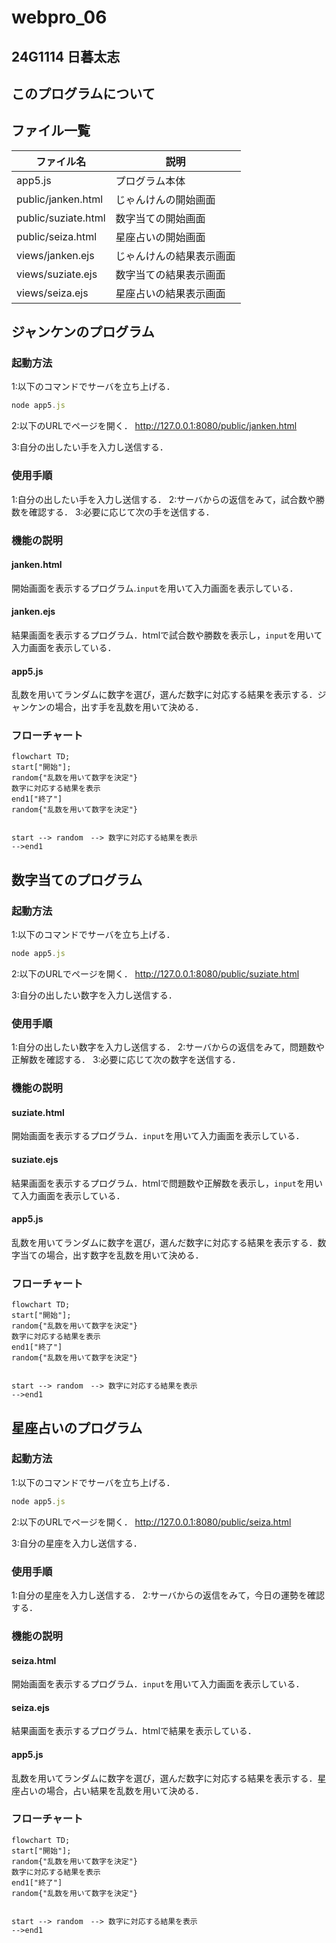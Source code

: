 # webpro_06
## 24G1114 日暮太志

## このプログラムについて

## ファイル一覧
ファイル名 | 説明
-|-
app5.js | プログラム本体
public/janken.html | じゃんけんの開始画面
public/suziate.html | 数字当ての開始画面
public/seiza.html | 星座占いの開始画面
views/janken.ejs | じゃんけんの結果表示画面
views/suziate.ejs | 数字当ての結果表示画面
views/seiza.ejs | 星座占いの結果表示画面

## ジャンケンのプログラム

### 起動方法
1:以下のコマンドでサーバを立ち上げる．
```javascript
node app5.js
```
2:以下のURLでページを開く．
http://127.0.0.1:8080/public/janken.html

3:自分の出したい手を入力し送信する．

### 使用手順
1:自分の出したい手を入力し送信する．
2:サーバからの返信をみて，試合数や勝数を確認する．
3:必要に応じて次の手を送信する．

### 機能の説明

#### janken.html
開始画面を表示するプログラム.```input```を用いて入力画面を表示している．

#### janken.ejs
結果画面を表示するプログラム．htmlで試合数や勝数を表示し，```input```を用いて入力画面を表示している．

#### app5.js
乱数を用いてランダムに数字を選び，選んだ数字に対応する結果を表示する．ジャンケンの場合，出す手を乱数を用いて決める．

### フローチャート

```mermaid
flowchart TD;
start["開始"];
random{"乱数を用いて数字を決定"}
数字に対応する結果を表示
end1["終了"]
random{"乱数を用いて数字を決定"}


start --> random　--> 数字に対応する結果を表示
-->end1

```

## 数字当てのプログラム

### 起動方法
1:以下のコマンドでサーバを立ち上げる．
```javascript
node app5.js
```
2:以下のURLでページを開く．
http://127.0.0.1:8080/public/suziate.html

3:自分の出したい数字を入力し送信する．

### 使用手順
1:自分の出したい数字を入力し送信する．
2:サーバからの返信をみて，問題数や正解数を確認する．
3:必要に応じて次の数字を送信する．

### 機能の説明

#### suziate.html
開始画面を表示するプログラム．```input```を用いて入力画面を表示している．

#### suziate.ejs
結果画面を表示するプログラム．htmlで問題数や正解数を表示し，```input```を用いて入力画面を表示している．

#### app5.js
乱数を用いてランダムに数字を選び，選んだ数字に対応する結果を表示する．数字当ての場合，出す数字を乱数を用いて決める．

### フローチャート

```mermaid
flowchart TD;
start["開始"];
random{"乱数を用いて数字を決定"}
数字に対応する結果を表示
end1["終了"]
random{"乱数を用いて数字を決定"}


start --> random　--> 数字に対応する結果を表示
-->end1

```

## 星座占いのプログラム

### 起動方法
1:以下のコマンドでサーバを立ち上げる．
```javascript
node app5.js
```
2:以下のURLでページを開く．
http://127.0.0.1:8080/public/seiza.html

3:自分の星座を入力し送信する．

### 使用手順
1:自分の星座を入力し送信する．
2:サーバからの返信をみて，今日の運勢を確認する．

### 機能の説明

#### seiza.html
開始画面を表示するプログラム．```input```を用いて入力画面を表示している．

#### seiza.ejs
結果画面を表示するプログラム．htmlで結果を表示している．

#### app5.js
乱数を用いてランダムに数字を選び，選んだ数字に対応する結果を表示する．星座占いの場合，占い結果を乱数を用いて決める．

### フローチャート

```mermaid
flowchart TD;
start["開始"];
random{"乱数を用いて数字を決定"}
数字に対応する結果を表示
end1["終了"]
random{"乱数を用いて数字を決定"}


start --> random　--> 数字に対応する結果を表示
-->end1

```
